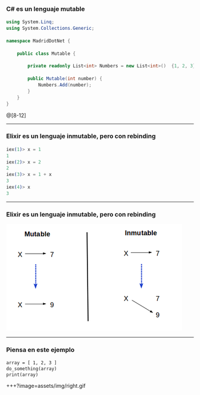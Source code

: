 ### C# es un lenguaje mutable #

```csharp
using System.Linq;
using System.Collections.Generic;

namespace MadridDotNet {

    public class Mutable {

        private readonly List<int> Numbers = new List<int>()  {1, 2, 3};

        public Mutable(int number) {
            Numbers.Add(number);
        }
    }
}
```
@[8-12]

---

### Elixir es un lenguaje inmutable, pero con rebinding

```elixir
iex(1)> x = 1
1
iex(2)> x = 2
2
iex(3)> x = 1 + x
3
iex(4)> x
3

```
---

### Elixir es un lenguaje inmutable, pero con rebinding

![Image-Absolute](assets/img/mutable_inmutable.png)

---
### Piensa en este ejemplo

```
array = [ 1, 2, 3 ]
do_something(array)
print(array)
```

+++?image=assets/img/right.gif


